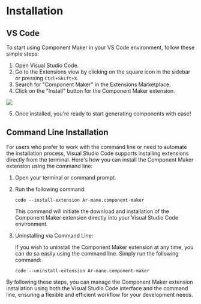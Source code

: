 # Installation
## VS Code

To start using Component Maker in your VS Code environment, follow these simple steps:

1. Open Visual Studio Code.
2. Go to the Extensions view by clicking on the square icon in the sidebar or pressing `Ctrl+Shift+X`.
3. Search for "Component Maker" in the Extensions Marketplace.
4. Click on the "Install" button for the Component Maker extension.

![](/images/install.png)

5. Once installed, you're ready to start generating components with ease!

## Command Line Installation

For users who prefer to work with the command line or need to automate the installation process, Visual Studio Code supports installing extensions directly from the terminal. Here's how you can install the Component Maker extension using the command line:

1. Open your terminal or command prompt.
2. Run the following command:

    ```shell
    code --install-extension Ar-mane.component-maker
    ```

    This command will initiate the download and installation of the Component Maker extension directly into your Visual Studio Code environment.

3. Uninstalling via Command Line: 

    If you wish to uninstall the Component Maker extension at any time, you can do so easily using the command line. Simply run the following command:

    ```shell
    code --uninstall-extension Ar-mane.component-maker
    ```

  

By following these steps, you can manage the Component Maker extension installation using both the Visual Studio Code interface and the command line, ensuring a flexible and efficient workflow for your development needs.
